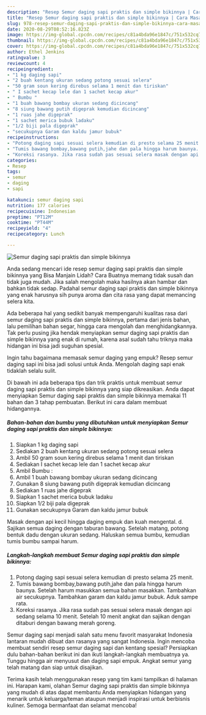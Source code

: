 ```yaml
---
description: "Resep Semur daging sapi praktis dan simple bikinnya | Cara Masak Semur daging sapi praktis dan simple bikinnya Yang Lezat Sekali"
title: "Resep Semur daging sapi praktis dan simple bikinnya | Cara Masak Semur daging sapi praktis dan simple bikinnya Yang Lezat Sekali"
slug: 978-resep-semur-daging-sapi-praktis-dan-simple-bikinnya-cara-masak-semur-daging-sapi-praktis-dan-simple-bikinnya-yang-lezat-sekali
date: 2020-08-29T08:52:16.823Z
image: https://img-global.cpcdn.com/recipes/c81a4bda96e1847c/751x532cq70/semur-daging-sapi-praktis-dan-simple-bikinnya-foto-resep-utama.jpg
thumbnail: https://img-global.cpcdn.com/recipes/c81a4bda96e1847c/751x532cq70/semur-daging-sapi-praktis-dan-simple-bikinnya-foto-resep-utama.jpg
cover: https://img-global.cpcdn.com/recipes/c81a4bda96e1847c/751x532cq70/semur-daging-sapi-praktis-dan-simple-bikinnya-foto-resep-utama.jpg
author: Ethel Jenkins
ratingvalue: 3
reviewcount: 4
recipeingredient:
- "1 kg daging sapi"
- "2 buah kentang ukuran sedang potong sesuai selera"
- "50 gram soun kering direbus selama 1 menit dan tiriskan"
- " I sachet kecap lele dan 1 sachet kecap akur"
- " Bumbu "
- "1 buah bawang bombay ukuran sedang dicincang"
- "8 siung bawang putih digeprak kemudian dicincang"
- "1 ruas jahe digeprak"
- "1 sachet merica bubuk ladaku"
- "1/2 biji pala digeprak"
- "secukupnya Garam dan kaldu jamur bubuk"
recipeinstructions:
- "Potong daging sapi sesuai selera kemudian di presto selama 25 menit."
- "Tumis bawang bombay,bawang putih,jahe dan pala hingga harum baunya. Setelah harum masukkan semua bahan masakkan. Tambahkan air secukupnya. Tambahkan garam dan kaldu jamur bubuk. Aduk sampe rata."
- "Koreksi rasanya. Jika rasa sudah pas sesuai selera masak dengan api sedang selama 10 menit. Setelah 10 menit angkat dan sajikan dengan ditaburi dengan bawang merah goreng."
categories:
- Resep
tags:
- semur
- daging
- sapi

katakunci: semur daging sapi 
nutrition: 177 calories
recipecuisine: Indonesian
preptime: "PT12M"
cooktime: "PT44M"
recipeyield: "4"
recipecategory: Lunch

---
```



![Semur daging sapi praktis dan simple bikinnya](https://img-global.cpcdn.com/recipes/c81a4bda96e1847c/751x532cq70/semur-daging-sapi-praktis-dan-simple-bikinnya-foto-resep-utama.jpg)

Anda sedang mencari ide resep semur daging sapi praktis dan simple bikinnya yang Bisa Manjain Lidah? Cara Buatnya memang tidak susah dan tidak juga mudah. Jika salah mengolah maka hasilnya akan hambar dan bahkan tidak sedap. Padahal semur daging sapi praktis dan simple bikinnya yang enak harusnya sih punya aroma dan cita rasa yang dapat memancing selera kita.

Ada beberapa hal yang sedikit banyak mempengaruhi kualitas rasa dari semur daging sapi praktis dan simple bikinnya, pertama dari jenis bahan, lalu pemilihan bahan segar, hingga cara mengolah dan menghidangkannya. Tak perlu pusing jika hendak menyiapkan semur daging sapi praktis dan simple bikinnya yang enak di rumah, karena asal sudah tahu triknya maka hidangan ini bisa jadi suguhan spesial.

Ingin tahu bagaimana memasak semur daging yang empuk? Resep semur daging sapi ini bisa jadi solusi untuk Anda. Mengolah daging sapi enak tidaklah selalu sulit.


Di bawah ini ada beberapa tips dan trik praktis untuk membuat semur daging sapi praktis dan simple bikinnya yang siap dikreasikan. Anda dapat menyiapkan Semur daging sapi praktis dan simple bikinnya memakai 11 bahan dan 3 tahap pembuatan. Berikut ini cara dalam membuat hidangannya.

<!--inarticleads1-->

##### Bahan-bahan dan bumbu yang dibutuhkan untuk menyiapkan Semur daging sapi praktis dan simple bikinnya:

1. Siapkan 1 kg daging sapi
1. Sediakan 2 buah kentang ukuran sedang potong sesuai selera
1. Ambil 50 gram soun kering direbus selama 1 menit dan tiriskan
1. Sediakan  I sachet kecap lele dan 1 sachet kecap akur
1. Ambil  Bumbu :
1. Ambil 1 buah bawang bombay ukuran sedang dicincang
1. Gunakan 8 siung bawang putih digeprak kemudian dicincang
1. Sediakan 1 ruas jahe digeprak
1. Siapkan 1 sachet merica bubuk ladaku
1. Siapkan 1/2 biji pala digeprak
1. Gunakan secukupnya Garam dan kaldu jamur bubuk


Masak dengan api kecil hingga daging empuk dan kuah mengental. d. Sajikan semua daging dengan taburan bawang. Setelah matang, potong bentuk dadu dengan ukuran sedang. Haluskan semua bumbu, kemudian tumis bumbu sampai harum. 

<!--inarticleads2-->

##### Langkah-langkah membuat Semur daging sapi praktis dan simple bikinnya:

1. Potong daging sapi sesuai selera kemudian di presto selama 25 menit.
1. Tumis bawang bombay,bawang putih,jahe dan pala hingga harum baunya. Setelah harum masukkan semua bahan masakkan. Tambahkan air secukupnya. Tambahkan garam dan kaldu jamur bubuk. Aduk sampe rata.
1. Koreksi rasanya. Jika rasa sudah pas sesuai selera masak dengan api sedang selama 10 menit. Setelah 10 menit angkat dan sajikan dengan ditaburi dengan bawang merah goreng.


Semur daging sapi menjadi salah satu menu favorit masyarakat Indonesia lantaran mudah dibuat dan rasanya yang sangat Indonesia. Ingin mencoba membuat sendiri resep semur daging sapi dan kentang spesial? Persiapkan dulu bahan-bahan berikut ini dan ikuti langkah-langkah membuatnya ya. Tunggu hingga air menyusut dan daging sapi empuk. Angkat semur yang telah matang dan siap untuk disajikan. 

Terima kasih telah menggunakan resep yang tim kami tampilkan di halaman ini. Harapan kami, olahan Semur daging sapi praktis dan simple bikinnya yang mudah di atas dapat membantu Anda menyiapkan hidangan yang menarik untuk keluarga/teman ataupun menjadi inspirasi untuk berbisnis kuliner. Semoga bermanfaat dan selamat mencoba!
